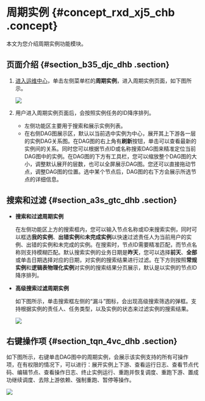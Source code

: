 # 周期实例 {#concept_rxd_xj5_chb .concept}

本文为您介绍周期实例功能模块。

## 页面介绍 {#section_b35_djc_dhb .section}

1.  [进入运维中心](cn.zh-CN/用户指南/运维中心/运维中心概述.md#section_dcr_kpw_chb)，单击左侧菜单栏的**周期实例**，进入周期实例页面，如下图所示。

    ![](http://static-aliyun-doc.oss-cn-hangzhou.aliyuncs.com/assets/img/139460/155599251440945_zh-CN.png)

2.  用户进入周期实例页面后，会按照实例任务的ID降序排列。
    -   左侧功能区主要用于搜索和展示实例列表。
    -   在右侧DAG图展示区，默认以当前选中实例为中心，展开其上下游各一层的实例DAG关系图。在DAG图的右上角有**刷新**按钮，单击可以查看最新的实例间的关系。同时您可以根据节点ID或名称搜索DAG图来精准定位当前DAG图中的实例。在DAG图的下方有工具栏，您可以缩放整个DAG图的大小，调整默认展开的层数，也可以全屏展示DAG图。您还可以直接拖动节点，调整DAG图的位置。选中某个节点后，DAG图的右下方会展示所选节点的详细信息。

## 搜索和过滤 {#section_a3s_gtc_dhb .section}

-   **搜索和过滤周期实例** 

    在左侧功能区上方的搜索框内，您可以输入节点名称或ID来搜索实例，同时可以框选**我的实例**、**出错实例**和**未完成实例**以快速过滤责任人为当前用户的实例、出错的实例和未完成的实例。在搜索时，节点ID需要精准匹配，而节点名称则支持模糊匹配。默认搜索实例的业务日期是**昨天**，您可以选择**前天**、**全部**或单击日期选择对应的日期，对实例的搜索结果进行过滤。在下方则按照**常规实例**和**逻辑表物理化实例**对实例的搜索结果分页展示，默认是以实例的节点ID降序排列。

-   **高级搜索过滤周期实例** 

    如下图所示，单击搜索框左侧的“漏斗”图标，会出现高级搜索筛选的弹框。支持根据实例的责任人、任务类型，以及实例的状态来过滤实例的搜索结果。

    ![](http://static-aliyun-doc.oss-cn-hangzhou.aliyuncs.com/assets/img/139460/155599251440948_zh-CN.png)


## 右键操作项 {#section_tqn_4vc_dhb .section}

如下图所示，右键单击DAG图中的周期实例，会展示该实例支持的所有可操作项，在有权限的情况下，可以进行：展开实例上下游、查看运行日志、查看节点代码、编辑节点、查看操作日志、终止实例运行、重跑并恢复调度、重跑下游、置成功继续调度、去除上游依赖、强制重跑、暂停等操作。

![](http://static-aliyun-doc.oss-cn-hangzhou.aliyuncs.com/assets/img/139460/155599251440950_zh-CN.png)

